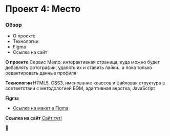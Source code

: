 # Проект 4: Место

### Обзор

* О проекте
* Технологии
* Figma
* Ссылка на сайт

**О проекте**
Cервис Mesto: интерактивная страница, куда можно будет добавлять фотографии, удалять их и ставить лайки.. а пока только редактировать данные профиля

**Технологии**
HTML5, CSS3, именование классов и файловая структура в соответствии с методологией БЭМ, адаптивная верстка, JavaScript

**Figma**

* [Ссылка на макет в Figma](https://www.figma.com/file/StZjf8HnoeLdiXS7dYrLAh/JavaScript.-Sprint-4)

**Ссылка на сайт**
[Сайт тут!](https://lizavasina.github.io/mesto/)

🌿
